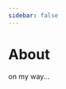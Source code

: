 ```yaml
---
sidebar: false
---
```

# About
on my way...
<!-- <About title="about me" /> -->

<br/>

<Timeline text="Timeline"/>

<!-- ::: quote 牛顿第一定律
假若施加于某物体的外力为零，则该物体的运动速度不变。

::: right
From [维基百科](https://zh.wikipedia.org/wiki/%E7%89%9B%E9%A1%BF%E8%BF%90%E5%8A%A8%E5%AE%9A%E5%BE%8B)
:::

::: tip
`@vuepress/theme-default` 的提示容器
::: -->